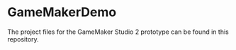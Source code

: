 # GameMakerDemo

The project files for the GameMaker Studio 2 prototype can be found in this repository. 
